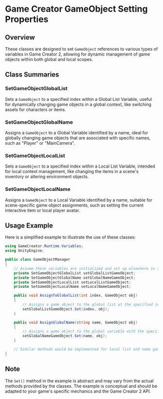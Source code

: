 
# Game Creator GameObject Setting Properties

## Overview
These classes are designed to set `GameObject` references to various types of variables in Game Creator 2, allowing for dynamic management of game objects within both global and local scopes.

## Class Summaries

### SetGameObjectGlobalList
Sets a `GameObject` to a specified index within a Global List Variable, useful for dynamically changing game objects in a global context, like switching assets for characters or items.

### SetGameObjectGlobalName
Assigns a `GameObject` to a Global Variable identified by a name, ideal for globally changing game objects that are associated with specific names, such as "Player" or "MainCamera".

### SetGameObjectLocalList
Sets a `GameObject` to a specified index within a Local List Variable, intended for local context management, like changing the items in a scene's inventory or altering environment objects.

### SetGameObjectLocalName
Assigns a `GameObject` to a Local Variable identified by a name, suitable for scene-specific game object assignments, such as setting the current interactive item or local player avatar.

## Usage Example
Here is a simplified example to illustrate the use of these classes:

```csharp
using GameCreator.Runtime.Variables;
using UnityEngine;

public class GameObjectManager
{
    // Assume these variables are initialized and set up elsewhere in the game code
    private SetGameObjectGlobalList setGlobalListGameObject;
    private SetGameObjectGlobalName setGlobalNameGameObject;
    private SetGameObjectLocalList setLocalListGameObject;
    private SetGameObjectLocalName setLocalNameGameObject;

    public void AssignToGlobalList(int index, GameObject obj)
    {
        // Assigns a game object to the global list at the specified index
        setGlobalListGameObject.Set(index, obj);
    }

    public void AssignGlobalName(string name, GameObject obj)
    {
        // Assigns a game object to the global variable with the specified name
        setGlobalNameGameObject.Set(name, obj);
    }

    // Similar methods would be implemented for local list and name game object settings
}
```

## Note
The `Set()` method in the example is abstract and may vary from the actual methods provided by the classes. The example is conceptual and should be adapted to your game's specific mechanics and the Game Creator 2 API.
